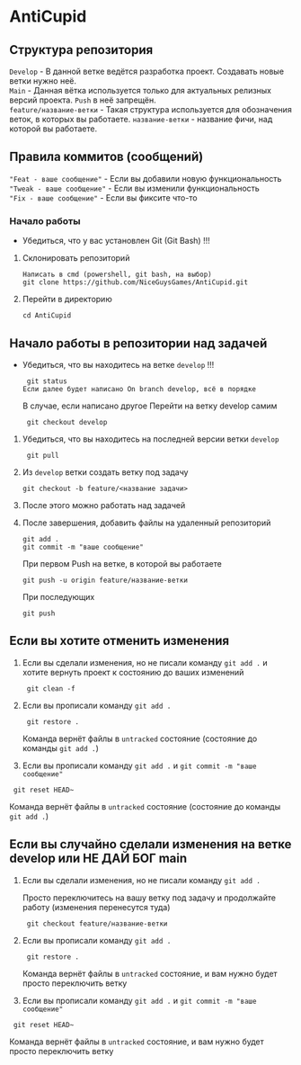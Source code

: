 # AntiCupid
## Структура репозитория

`Develop` - В данной ветке ведётся разработка проект. Создавать новые ветки нужно неё. </br>
`Main` - Данная вётка используется только для актуальных релизных версий проекта. `Push` в неё запрещён.</br>
`feature/название-ветки` - Такая структура используется для обозначения веток, в которых вы работаете. `название-ветки` - название фичи, над которой вы работаете.

## Правила коммитов (сообщений)
`"Feat - ваше сообщение"` - Если вы добавили новую функциональность </br>
`"Tweak - ваше сообщение"` - Если вы изменили функциональность </br>
`"Fix - ваше сообщение"` - Если вы фиксите что-то </br>

### Начало работы
- Убедиться, что у вас установлен Git (Git Bash) !!!
1. Склонировать репозиторий

    ```
    Написать в cmd (powershell, git bash, на выбор)
    git clone https://github.com/NiceGuysGames/AntiCupid.git
    ```
2. Перейти в директорию 

    ```
    cd AntiCupid

## Начало работы в репозитории над задачей
- Убедиться, что вы находитесь на ветке `develop` !!!
   ```
    git status
   Если далее будет написано On branch develop, всё в порядке
    ```
   В случае, если написано другое
   Перейти на ветку develop самим
   ```
    git checkout develop 

     ```
1. Убедиться, что вы находитесь на последней версии ветки `develop`
   ```
    git pull
    ```

3.  Из `develop` ветки создать ветку под задачу

    ```
    git checkout -b feature/<название задачи>
    ```

4. После этого можно работать над задачей

5. После завершения, добавить файлы на удаленный репозиторий

    ```
    git add .
    git commit -m "ваше сообщение"
     ```
    При первом Push на ветке, в которой вы работаете
    ```
    git push -u origin feature/название-ветки
     ```
    При последующих
    ```
    git push
    ```
## Если вы хотите отменить изменения
1. Если вы сделали изменения, но не писали команду `git add .` и хотите вернуть проект к состоянию до ваших изменений
   
    ```
     git clean -f
    ```
2.  Если вы прописали команду `git add .` 
    ```
     git restore .
    ```
    Команда вернёт файлы в `untracked` состояние (состояние до команды `git add .`)
4.  Если вы прописали команду `git add .` и `git commit -m "ваше сообщение"`
   ```
    git reset HEAD~
   ```
   Команда вернёт файлы в `untracked` состояние (состояние до команды `git add .`)
   
## Если вы случайно сделали изменения на ветке develop или НЕ ДАЙ БОГ main
1. Если вы сделали изменения, но не писали команду `git add .`
    
    Просто переключитесь на вашу ветку под задачу и продолжайте работу (изменения перенесутся туда)
    ```
     git checkout feature/название-ветки
    ```
2.  Если вы прописали команду `git add .` 
    ```
     git restore .
    ```
    Команда вернёт файлы в `untracked` состояние, и вам нужно будет просто переключить ветку
4.  Если вы прописали команду `git add .` и `git commit -m "ваше сообщение"`
   ```
    git reset HEAD~
   ```
  Команда вернёт файлы в `untracked` состояние, и вам нужно будет просто переключить ветку
   

